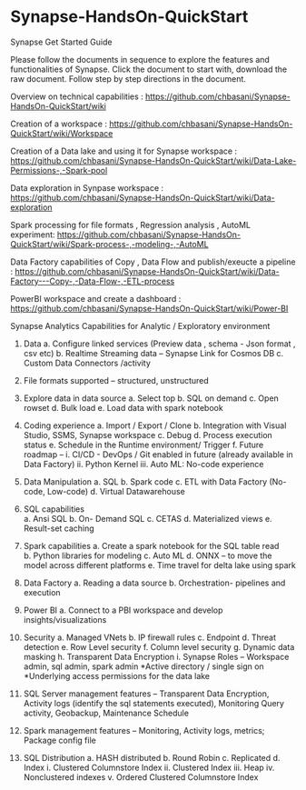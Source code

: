 # Synapse-HandsOn-QuickStart
Synapse Get Started Guide

Please follow the documents in sequence to explore the features and functionalities of Synapse. 
Click the document to start with, download the raw document. Follow step by step directions in the document.

Overview on technical capabilities : https://github.com/chbasani/Synapse-HandsOn-QuickStart/wiki

Creation of a workspace : https://github.com/chbasani/Synapse-HandsOn-QuickStart/wiki/Workspace

Creation of a Data lake and using it for Synapse workspace : https://github.com/chbasani/Synapse-HandsOn-QuickStart/wiki/Data-Lake-Permissions-,-Spark-pool

Data exploration in Synpase workspace : https://github.com/chbasani/Synapse-HandsOn-QuickStart/wiki/Data-exploration

Spark processing for file formats  , Regression analysis , AutoML experiment: https://github.com/chbasani/Synapse-HandsOn-QuickStart/wiki/Spark-process-,-modeling-,-AutoML

Data Factory capabilities of Copy , Data Flow and publish/exeucte a pipeline : https://github.com/chbasani/Synapse-HandsOn-QuickStart/wiki/Data-Factory---Copy-,-Data-Flow-,-ETL-process

PowerBI workspace and create a dashboard : https://github.com/chbasani/Synapse-HandsOn-QuickStart/wiki/Power-BI



Synapse Analytics
Capabilities for Analytic / Exploratory environment
1.	Data 
a.	Configure linked services (Preview data , schema  - Json format , csv etc) 
b.	Realtime Streaming data – Synapse Link for Cosmos DB
c.	Custom Data Connectors /activity

2.	File formats supported – structured, unstructured

3.	Explore data in data source 
a.	Select top
b.	SQL on demand 
c.	Open rowset
d.	Bulk load
e.	Load data with spark notebook

4.	Coding experience 
a.	Import / Export / Clone
b.	Integration with Visual Studio, SSMS, Synapse workspace
c.	Debug 
d.	Process execution status 
e.	Schedule in the Runtime environment/ Trigger 
f.	Future roadmap – 
i.	CI/CD - DevOps / Git enabled in future (already available in Data Factory)
ii.	Python Kernel 
iii.	Auto ML: No-code experience

5.	Data Manipulation 
a.	SQL 
b.	Spark code
c.	ETL with Data Factory (No-code, Low-code)
d.	Virtual Datawarehouse

6.	SQL capabilities  
a.	Ansi SQL
b.	On- Demand SQL 
c.	CETAS
d.	Materialized views
e.	Result-set caching

7.	Spark capabilities
a.	Create a spark notebook for the SQL table read   
b.	Python libraries for modeling 
c.	Auto ML
d.	ONNX – to move the model across different platforms 
e.	Time travel for delta lake using spark

8.	Data Factory
a.	Reading a data source
b.	Orchestration- pipelines and execution

9.	Power BI 
a.	Connect to a PBI workspace and develop insights/visualizations

10.	Security
a.	Managed VNets
b.	IP firewall rules
c.	Endpoint
d.	Threat detection
e.	Row Level security 
f.	Column level security
g.	Dynamic data masking
h.	Transparent Data Encryption
i.	Synapse Roles – Workspace admin, sql admin, spark admin
*Active directory / single sign on 
*Underlying access permissions for the data lake 

11.	SQL Server management features – Transparent Data Encryption, Activity logs (identify the sql statements executed), Monitoring Query activity, Geobackup, Maintenance Schedule 

12.	Spark management features – Monitoring, Activity logs, metrics; Package config file 

13.	SQL Distribution 
a.	HASH distributed
b.	Round Robin
c.	Replicated
d.	Index 
i.	Clustered Columnstore Index 
ii.	Clustered Index 
iii.	Heap 
iv.	Nonclustered indexes
v.	Ordered Clustered Columnstore Index

